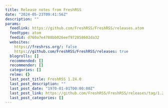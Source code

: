 ```yaml
---
title: Release notes from FreshRSS
date: "2024-05-23T09:41:56Z"
description: ""
params:
  feedlink: https://github.com/FreshRSS/FreshRSS/releases.atom
  feedtype: atom
  feedid: d760a7e4788bb026eef972858602da32
  websites:
    https://freshrss.org/: false
    https://github.com/FreshRSS/FreshRSS/releases: true
  blogrolls: []
  recommended: []
  recommender: []
  categories: []
  relme: {}
  last_post_title: FreshRSS 1.24.0
  last_post_description: ""
  last_post_date: "1970-01-01T00:00:00Z"
  last_post_link: https://github.com/FreshRSS/FreshRSS/releases/tag/1.24.0
  last_post_categories: []
---
```

